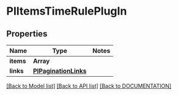 # PIItemsTimeRulePlugIn

## Properties
Name | Type | Notes
------------ | ------------- | -------------
**items** | **Array<PITimeRulePlugIn>**
**links** | **[**PIPaginationLinks**](../models/PIPaginationLinks.md)**

[[Back to Model list]](../../DOCUMENTATION.md#documentation-for-models) [[Back to API list]](../../DOCUMENTATION.md#documentation-for-api-endpoints) [[Back to DOCUMENTATION]](../../DOCUMENTATION.md)
